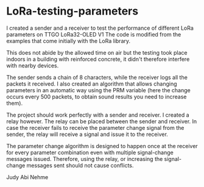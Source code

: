 # LoRa-testing-parameters
I created a sender and a receiver to test the performance of different LoRa parameters on TTGO LoRa32-OLED V1
The code is modified from the examples that come initially with the LoRa library.

This does not abide by the allowed time on air but the testing took place indoors in a building with reinforced concrete,
it didn't therefore interfere with nearby devices.

The sender sends a chain of 8 characters, while the receiver logs all the packets it received.
I also created an algorithm that allows changing parameters in an automatic way using the PRM variable
(here the change occurs every 500 packets, to obtain sound results you need to increase them).

The project should work perfectly with a sender and receiver. I created a relay however.
The relay can be placed between the sender and receiver. In case the receiver fails to receive the 
parameter change signal from the sender, the relay will receive a signal and issue it to the receiver.

The parameter change algorithm is designed to happen once at the receiver for every parameter combination
even with multiple signal-change messages issued. Therefore, using the relay, or increasing the signal-change messages
sent should not cause conflicts.

Judy Abi Nehme
